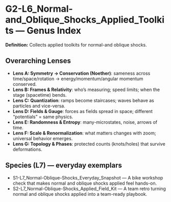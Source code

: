 # G2-L6_Normal-and_Oblique_Shocks_Applied_Toolkits — Genus Index
**Definition:** Collects applied toolkits for normal-and oblique shocks.

## Overarching Lenses

- **Lens A: Symmetry -> Conservation (Noether)**: sameness across time/space/rotation → energy/momentum/angular momentum conserved.
- **Lens B: Frames & Relativity**: who’s measuring; speed limits; when the stage (spacetime) bends.
- **Lens C: Quantization**: ramps become staircases; waves behave as particles and vice-versa.
- **Lens D: Fields & Gauge**: forces as fields spread in space; different “potentials” = same physics.
- **Lens E: Randomness & Entropy**: many-microstates, noise, arrows of time.
- **Lens F: Scale & Renormalization**: what matters changes with zoom; universal behavior emerges.
- **Lens G: Topology & Phases**: protected counts (knots/holes) that survive deformations.

## Species (L7) — everyday exemplars
- S1-L7_Normal-Oblique-Shocks_Everyday_Snapshot — A bike workshop check that makes normal and oblique shocks applied feel hands-on.
- S2-L7_Normal-Oblique-Shocks_Applied_Field_Kit — A team retro turning normal and oblique shocks applied into a team-ready playbook.
